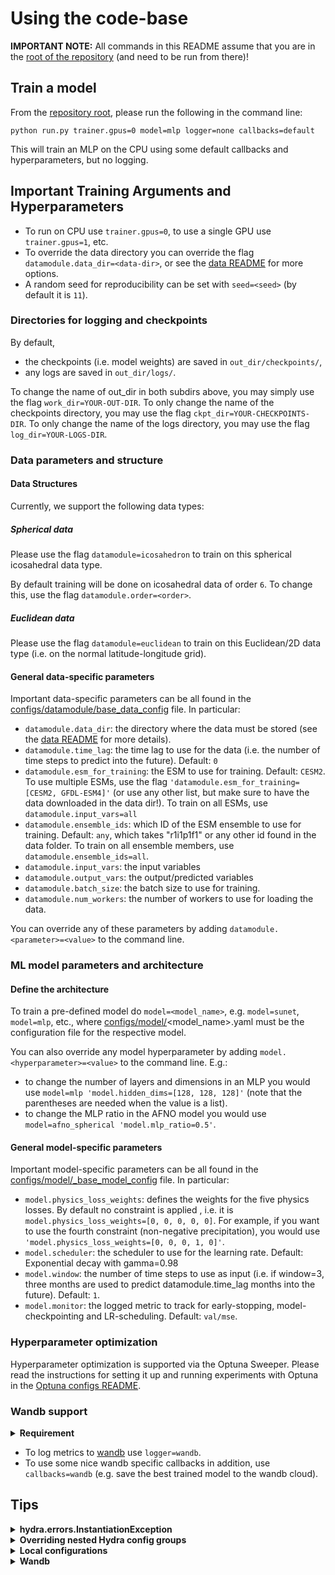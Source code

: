 # Using the code-base
**IMPORTANT NOTE:** 
All commands in this README assume that you are in the [root of the repository](../) (and need to be run from there)!

## Train a model
From the [repository root](../run.py), please run the following in the command line:    

    python run.py trainer.gpus=0 model=mlp logger=none callbacks=default

This will train an MLP on the CPU using some default callbacks and hyperparameters, but no logging.

## Important Training Arguments and Hyperparameters
- To run on CPU use ``trainer.gpus=0``, to use a single GPU use ``trainer.gpus=1``, etc.
- To override the data directory you can override the flag ``datamodule.data_dir=<data-dir>``, or see the [data README](../data/README.md) for more options.
- A random seed for reproducibility can be set with ``seed=<seed>`` (by default it is ``11``).

### Directories for logging and checkpoints
By default,
- the checkpoints (i.e. model weights) are saved in ``out_dir/checkpoints/``,
- any logs are saved in ``out_dir/logs/``.

To change the name of out_dir in both subdirs above, you may simply use the flag ``work_dir=YOUR-OUT-DIR``.
To only change the name of the checkpoints directory, you may use the flag ``ckpt_dir=YOUR-CHECKPOINTS-DIR``.
To only change the name of the logs directory, you may use the flag ``log_dir=YOUR-LOGS-DIR``.

### Data parameters and structure

#### Data Structures
Currently, we support the following data types:

##### Spherical data
Please use the flag ``datamodule=icosahedron`` to train on this spherical icosahedral data type.

By default training will be done on icosahedral data of order ``6``. 
To change this, use the flag ``datamodule.order=<order>``.

##### Euclidean data
Please use the flag ``datamodule=euclidean`` to train on this Euclidean/2D data type (i.e. on the normal latitude-longitude grid).

#### General data-specific parameters
Important data-specific parameters can be all found in the 
[configs/datamodule/base_data_config](configs/datamodule/base_data_config.yaml) file. 
In particular:
- ``datamodule.data_dir``: the directory where the data must be stored (see the [data README](../data/README.md) for more details).
- ``datamodule.time_lag``: the time lag to use for the data (i.e. the number of time steps to predict into the future). Default: ``0``
- ``datamodule.esm_for_training``: the ESM to use for training. Default: ``CESM2``. 
To use multiple ESMs, use the flag ``'datamodule.esm_for_training=[CESM2, GFDL-ESM4]'`` (or use any other list, but make sure to have the data downloaded in the data dir!).
To train on all ESMs, use ``datamodule.input_vars=all``
- ``datamodule.ensemble_ids``: which ID of the ESM ensemble to use for training.
Default: ``any``, which takes "r1i1p1f1" or any other id found in the data folder. To train on all ensemble members, use ``datamodule.ensemble_ids=all``.
- ``datamodule.input_vars``: the input variables 
- ``datamodule.output_vars``: the output/predicted variables
- ``datamodule.batch_size``: the batch size to use for training.
- ``datamodule.num_workers``: the number of workers to use for loading the data.

You can override any of these parameters by adding ``datamodule.<parameter>=<value>`` to the command line.

### ML model parameters and architecture

#### Define the architecture
To train a pre-defined model do ``model=<model_name>``, e.g. ``model=sunet``, ``model=mlp``, etc.,
    where [configs/model/](configs/model)<model_name>.yaml must be the configuration file for the respective model.

You can also override any model hyperparameter by adding ``model.<hyperparameter>=<value>`` to the command line.
E.g.:
- to change the number of layers and dimensions in an MLP you would use 
``model=mlp 'model.hidden_dims=[128, 128, 128]'`` (note that the parentheses are needed when the value is a list).
- to change the MLP ratio in the AFNO model you would use ``model=afno_spherical 'model.mlp_ratio=0.5'``.

#### General model-specific parameters
Important model-specific parameters can be all found in the 
[configs/model/_base_model_config](configs/model/_base_model_config.yaml) file. 
In particular:
- ``model.physics_loss_weights``: defines the weights for the five physics losses. 
By default no constraint is applied , i.e. it is ``model.physics_loss_weights=[0, 0, 0, 0, 0]``.
For example, if you want to use the fourth constraint (non-negative precipitation), you would use ``'model.physics_loss_weights=[0, 0, 0, 1, 0]'``.
- ``model.scheduler``: the scheduler to use for the learning rate. Default: Exponential decay with gamma=0.98
- ``model.window``: the number of time steps to use as input
(i.e. if window=3, three months are used to predict datamodule.time_lag months into the future). Default: ``1``.
- ``model.monitor``: the logged metric to track for early-stopping, model-checkpointing and LR-scheduling. Default: ``val/mse``.

### Hyperparameter optimization
Hyperparameter optimization is supported via the Optuna Sweeper.
Please read the instructions for setting it up and running experiments with Optuna in the
[Optuna configs README](configs/optuna/README.md).


### Wandb support
<details>
  <summary><b> Requirement </b></summary>
The following requires you to have a wandb (team) account, and you need to login with ``wandb login`` before you can use it.

</details>

- To log metrics to [wandb](https://wandb.ai/site) use ``logger=wandb``.
- To use some nice wandb specific callbacks in addition, use ``callbacks=wandb`` (e.g. save the best trained model to the wandb cloud).

## Tips

<details>
    <summary><b> hydra.errors.InstantiationException </b></summary>

The ``hydra.errors.InstantiationException`` itself is not very informative, 
so you need to look at the preceding exception(s) (i.e. scroll up) to see what went wrong.
</details>

<details>
    <summary><b> Overriding nested Hydra config groups </b></summary>

Nested config groups need to be overridden with a slash - not with a dot, since it would be interpreted as a string otherwise.
For example, if you want to change the filter in the AFNO transformer:
``python run.py model=afno model/mixer=self_attention``
And if you want to change the optimizer, you should run:
``python run.py  model=graphnet  optimizer@model.optimizer=SGD``
</details>

<details>
  <summary><b> Local configurations </b></summary>

You can easily use a local config file (that,e.g., overrides data dirs, working dir etc.), by putting such a yaml config 
in the [configs/local/](configs/local) subdirectory (Hydra searches for & uses by default the file configs/local/default.yaml, if it exists)
</details>

<details>
    <summary><b> Wandb </b></summary>

If you use Wandb, make sure to select the "Group first prefix" option in the panel/workspace settings of the web app inside the project (in the top right corner).
This will make it easier to browse through the logged metrics.
</details>




